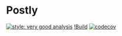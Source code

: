 # Postly

[![style: very good analysis](https://img.shields.io/badge/style-very_good_analysis-B22C89.svg)](https://pub.dev/packages/very_good_analysis)
[!Build](https://github.com/debbsefe/postly/actions/workflows/main.yml/badge.svg) [![codecov](https://codecov.io/gh/debbsefe/postly/branch/Mamus/graph/badge.svg?token=MX81M83W53)](https://codecov.io/gh/debbsefe/postly)
